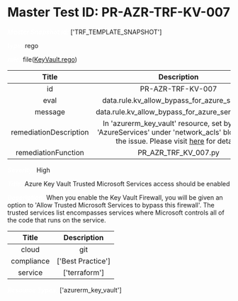 



# Master Test ID: PR-AZR-TRF-KV-007


***<font color="white">Master Snapshot Id:</font>*** ['TRF_TEMPLATE_SNAPSHOT']

***<font color="white">type:</font>*** rego

***<font color="white">rule:</font>*** file([KeyVault.rego])  
  
  
  
  

|Title|Description|
| :---: | :---: |
|id|PR-AZR-TRF-KV-007|
|eval|data.rule.kv_allow_bypass_for_azure_services|
|message|data.rule.kv_allow_bypass_for_azure_services_err|
|remediationDescription|In 'azurerm_key_vault' resource, set bypass = 'AzureServices' under 'network_acls' block to fix the issue. Please visit <a href='https://registry.terraform.io/providers/hashicorp/azurerm/latest/docs/resources/key_vault#bypass' target='_blank'>here</a> for details.|
|remediationFunction|PR_AZR_TRF_KV_007.py|


***<font color="white">Severity:</font>*** High

***<font color="white">Title:</font>*** Azure Key Vault Trusted Microsoft Services access should be enabled

***<font color="white">Description:</font>*** When you enable the Key Vault Firewall, you will be given an option to 'Allow Trusted Microsoft Services to bypass this firewall'. The trusted services list encompasses services where Microsoft controls all of the code that runs on the service.  
  
  

|Title|Description|
| :---: | :---: |
|cloud|git|
|compliance|['Best Practice']|
|service|['terraform']|


***<font color="white">Resource Types:</font>*** ['azurerm_key_vault']


[KeyVault.rego]: https://github.com/prancer-io/prancer-compliance-test/tree/master/azure/terraform/KeyVault.rego
